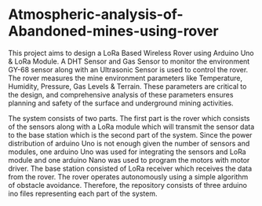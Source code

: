 # Atmospheric-analysis-of-Abandoned-mines-using-rover
This project aims to design a LoRa Based Wireless Rover using Arduino Uno &amp; LoRa Module. A DHT Sensor and Gas Sensor to monitor the environment GY-68 sensor along with an Ultrasonic Sensor is used to control the rover. The rover measures the mine environment parameters like Temperature, Humidity, Pressure, Gas Levels &amp; Terrain. These parameters are critical to the design, and comprehensive analysis of these parameters ensures planning and safety of the surface and underground mining activities.

The system consists of two parts. The first part is the rover which consists of the sensors along with a LoRa module which will transmit the sensor data to the base station which is the second part of the system. Since the power distribution of arduino Uno is not enough given the number of sensors and modules, one arduino Uno was used for integrating the sensors and LoRa module and one arduino Nano was used to program the motors with motor driver. The base station consisted of LoRa receiver which receives the data from the rover. The rover operates autonomously using a simple algorithm of obstacle avoidance. Therefore, the repository consists of three arduino ino files representing each part of the system. 

